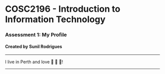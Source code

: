 
# COSC2196 - Introduction to Information Technology

### Assessment 1: My Profile

#### Created by Sunil Rodrigues

---

I live in Perth and love :pizza: :cricket: 🧋!

---